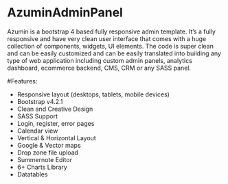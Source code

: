 # AzuminAdminPanel

Azumin is a bootstrap 4 based fully responsive admin template. It’s a fully responsive and have very clean user interface that comes with a huge collection of components, widgets, UI elements. The code is super clean and can be easily customized and can be easily translated into building any type of web application including custom admin panels, analytics dashboard, ecommerce backend, CMS, CRM or any SASS panel.

#Features:

* Responsive layout (desktops, tablets, mobile devices)
* Bootstrap v4.2.1
* Clean and Creative Design
* SASS Support
* Login, register, error pages
* Calendar view
* Vertical & Horizontal Layout
* Google & Vector maps
* Drop zone file upload
* Summernote Editor
* 6+ Charts Library
* Datatables
